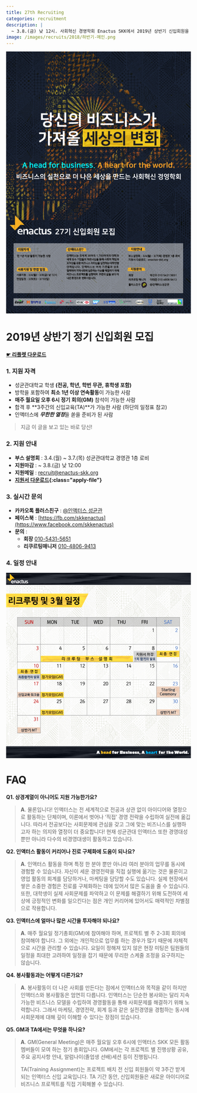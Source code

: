 ```yaml
---
title: 27th Recruiting
categories: recruitment
description: |
  ~ 3.8.(금) 낮 12시. 사회혁신 경영학회 Enactus SKK에서 2019년 상반기 신입회원을 모집하고 있습니다.
image: /images/recruits/2018/하반기-메인.png
---
```


![](/images/recruits/poster.jpeg)

# 2019년 상반기 정기 신입회원 모집

**[☛ 리플렛 다운로드](/files/recruits/2018-하반기-리쿠르팅홍보.pdf)**

### 1. 지원 자격

+ 성균관대학교 학생 **(전공, 학년, 학번 무관, 휴학생 포함)**
+ 방학을 포함하여 **최소 1년 이상 연속활동**이 가능한 사람
+ **매주 월요일 오후 6시 정기 회의(GM)** 참석이 가능한 사람
+ 합격 후 **3주간의 신입교육(TA)**가 가능한 사람
    (하단의 일정표 참고)
+ 인액터스에 ***무한한 열정***을 쏟을 준비가 된 사람

> 지금 이 글을 보고 있는 바로 당신!


### 2. 지원 안내

+ **부스 설명회** : 3.4.(월) ~ 3.7.(목) 성균관대학교 경영관 1층 로비
+ **지원마감** : ~ 3.8.(금) 낮 12:00
+ **지원메일** : [recruit@enactus-skk.org](mailto:recruit@enactus-skk.org)
+ **[지원서 다운로드](/files/recruits/Enactus_Skk_27th_application.docx){:class="apply-file"}**


### 3. 실시간 문의

+ **카카오톡 플러스친구** : [@인액터스 성균관](http://pf.kakao.com/_xhfhRj)
+ **페이스북** : [https://fb.com/skkenactus](https://www.facebook.com/skkenactus)
+ **문의** :
    + **회장** [010-5431-5651](tel:010-5431-5651)
    + **리쿠르팅매니저** [010-4806-9413](tel:010-4806-9413)


### 4. 일정 안내

![](/images/recruits/timeline.png)

# FAQ

**Q1. 상경계열이 아니어도 지원 가능한가요?**
>**A**. 물론입니다! 인액터스는 전 세계적으로 전공과 상관 없이 아이디어와 열정으로 활동하는 단체이며,
이론에서 벗어나 ‘직접’ 경영 전략을 수립하여 실전에 옮깁니다.
따라서 전공보다는 사회문제에 관심을 갖고 그에 맞는 비즈니스를 실행하고자 하는 의지와 열정이 더 중요합니다!
현재 성균관대 인액터스 또한 경영대성 뿐만 아니라 다수의 비경영대생이 활동하고 있습니다.

**Q2. 인액터스 활동이 커리어나 진로 구체화에 도움이 되나요?**
>**A**. 인액터스 활동을 하며 특정 한 분야 뿐만 아니라 여러 분야의 업무를 동시에 경험할 수 있습니다. 자신이 세운 경영전략을 직접 실행에 옮기는 것은 물론이고 영업 활동의 회계를 담당하거나, 마케팅을 담당할 수도 있습니다. 실제 현장에서 쌓은 소중한 경험은 진로를 구체화하는 데에 있어서 많은 도움을 줄 수 있습니다.
또한, 대학생이 실제 사회문제를 파악하고 이 문제를 해결하기 위해 도전하여 세상에 긍정적인 변화를 일으킨다는 점은 개인 커리어에 있어서도 매력적인 차별점으로 작용합니다.

**Q3. 인액터스에 얼마나 많은 시간을 투자해야 되나요?**
>**A**. 매주 월요일 정기총회(GM)에 참여해야 하며, 프로젝트 별 주 2-3회 회의에 참여해야 합니다. 그 외에는 개인적으로 업무를 하는 경우가 많기 때문에 자체적으로 시간을 관리할 수 있습니다. 요일이 정해져 있지 않은 현장 미팅은 팀원들의 일정을 최대한 고려하여 일정을 잡기 때문에 무리한 스케줄 조정을 요구하지는 않습니다.

**Q4. 봉사활동과는 어떻게 다른가요?**
>**A**. 봉사활동이 더 나은 사회를 만든다는 점에서 인액터스와 목적을 같이 하지만 인액터스와 봉사활동은 엄연히 다릅니다.
인액터스는 단순한 봉사와는 달리 지속가능한 비즈니스 모델을 수립하여 경영활동을 통해 사회문제를 해결하기 위해 노력합니다. 그래서 마케팅, 경영전략, 회계 등과 같은 실전경영을 경험하는 동시에 사회문제에 대해 깊이 이해할 수 있다는 장점이 있습니다.

**Q5. GM과 TA에서는 무엇을 하나요?**
>**A**. GM(General Meeting)은 매주 월요일 오후 6시에 인액터스 SKK 모든 활동 멤버들이 모여 하는 정기 총회입니다. GM에서는 각 프로젝트 별 진행상황 공유, 주요 공지사항 안내, 알럼나이(졸업생 선배)세션 등이 진행됩니다.
>
>TA(Training Assignment)는 프로젝트 배치 전 신입 회원들이 약 3주간 받게 되는 인액터스 신입 교육입니다. TA 기간 동안, 신입회원들은 새로운 아이디어로 비즈니스 프로젝트를 직접 기획해볼 수 있습니다.
